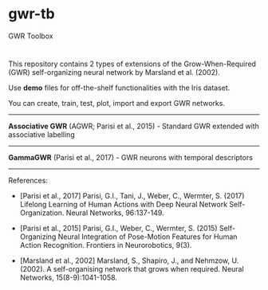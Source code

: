 # gwr-tb
GWR Toolbox
#
This repository contains 2 types of extensions of the Grow-When-Required (GWR) self-organizing neural network by Marsland et al. (2002).

Use **demo** files for off-the-shelf functionalities with the Iris dataset.

You can create, train, test, plot, import and export GWR networks.

----------------------------------------------------------
**Associative GWR** (AGWR; Parisi et al., 2015) - Standard GWR extended with associative labelling

----------------------------------------------------------
**GammaGWR** (Parisi et al., 2017) - GWR neurons with temporal descriptors

----------------------------------------------------------
References:
+ [Parisi et al., 2017] Parisi, G.I., Tani, J., Weber, C., Wermter, S. (2017) Lifelong Learning of Human Actions with Deep Neural Network Self-Organization. Neural Networks, 96:137-149.

+ [Parisi et al., 2015] Parisi, G.I., Weber, C., Wermter, S. (2015) Self-Organizing Neural Integration of Pose-Motion Features for Human Action Recognition. Frontiers in Neurorobotics, 9(3).

+ [Marsland et al., 2002] Marsland, S., Shapiro, J., and Nehmzow, U. (2002). A self-organising network that grows when required. Neural Networks, 15(8-9):1041-1058.
